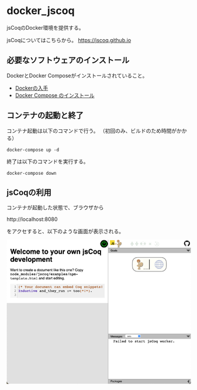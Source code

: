 # docker_jscoq

jsCoqのDocker環境を提供する。

jsCoqについてはこちらから。
https://jscoq.github.io
## 必要なソフトウェアのインストール
DockerとDocker Composeがインストールされていること。

* [Dockerの入手](https://docs.docker.jp/get-docker.html)
* [Docker Compose のインストール](https://docs.docker.jp/compose/install.html)

## コンテナの起動と終了

コンテナ起動は以下のコマンドで行う。
（初回のみ、ビルドのため時間がかかる）

```
docker-compose up -d
```
終了は以下のコマンドを実行する。

```
docker-compose down
```

## jsCoqの利用

コンテナが起動した状態で、ブラウザから

http://localhost:8080

をアクセすると、以下のような画面が表示される。

![jsCoqイメージ](jscoq_image.png "jsCoqイメージ")

